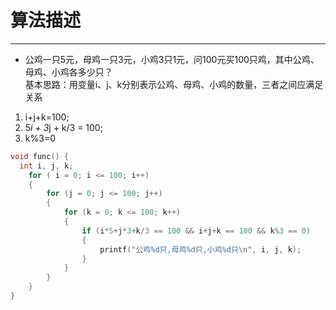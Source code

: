 # 算法描述

----

+ 公鸡一只5元，母鸡一只3元，小鸡3只1元，问100元买100只鸡，其中公鸡、母鸡、小鸡各多少只？
<br>基本思路：用变量i、j、k分别表示公鸡、母鸡、小鸡的数量，三者之间应满足关系
1. i+j+k=100;
2. 5*i + 3*j + k/3 = 100;
3. k%3=0

```C
void func() {
  int i, j, k;
	for ( i = 0; i <= 100; i++)
	{
		for (j = 0; j <= 100; j++)
		{
			for (k = 0; k <= 100; k++)
			{
				if (i*5+j*3+k/3 == 100 && i+j+k == 100 && k%3 == 0)
				{
					printf("公鸡%d只,母鸡%d只,小鸡%d只\n", i, j, k);
				}   
			}
		}
	}
}
```

